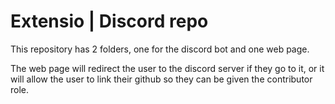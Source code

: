 # Extensio | Discord repo

This repository has 2 folders, one for the discord bot and one web page.

The web page will redirect the user to the discord server if they go to it, or it will allow the user to link their github so they can be given the contributor role.
